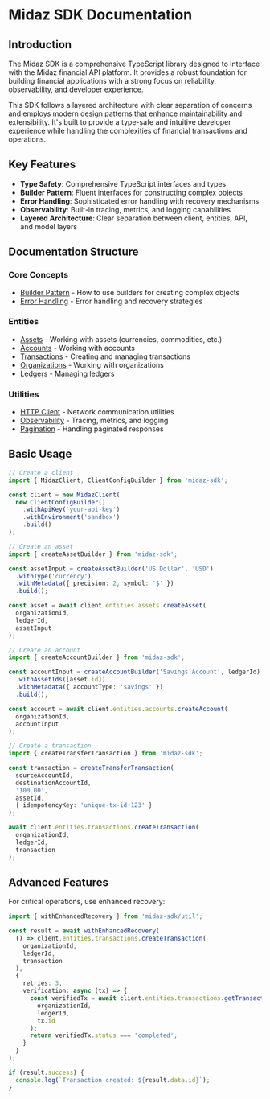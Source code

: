 # Midaz SDK Documentation

## Introduction

The Midaz SDK is a comprehensive TypeScript library designed to interface with the Midaz financial API platform. It provides a robust foundation for building financial applications with a strong focus on reliability, observability, and developer experience.

This SDK follows a layered architecture with clear separation of concerns and employs modern design patterns that enhance maintainability and extensibility. It's built to provide a type-safe and intuitive developer experience while handling the complexities of financial transactions and operations.

## Key Features

- **Type Safety**: Comprehensive TypeScript interfaces and types
- **Builder Pattern**: Fluent interfaces for constructing complex objects
- **Error Handling**: Sophisticated error handling with recovery mechanisms
- **Observability**: Built-in tracing, metrics, and logging capabilities
- **Layered Architecture**: Clear separation between client, entities, API, and model layers

## Documentation Structure

### Core Concepts
- [Builder Pattern](./core-concepts/builder-pattern.md) - How to use builders for creating complex objects
- [Error Handling](./core-concepts/error-handling.md) - Error handling and recovery strategies

### Entities
- [Assets](./entities/assets.md) - Working with assets (currencies, commodities, etc.)
- [Accounts](./entities/accounts.md) - Working with accounts
- [Transactions](./entities/transactions.md) - Creating and managing transactions
- [Organizations](./entities/organizations.md) - Working with organizations
- [Ledgers](./entities/ledgers.md) - Managing ledgers

### Utilities
- [HTTP Client](./utilities/http-client.md) - Network communication utilities
- [Observability](./utilities/observability.md) - Tracing, metrics, and logging
- [Pagination](./utilities/pagination.md) - Handling paginated responses

## Basic Usage

```typescript
// Create a client
import { MidazClient, ClientConfigBuilder } from 'midaz-sdk';

const client = new MidazClient(
  new ClientConfigBuilder()
    .withApiKey('your-api-key')
    .withEnvironment('sandbox')
    .build()
);

// Create an asset
import { createAssetBuilder } from 'midaz-sdk';

const assetInput = createAssetBuilder('US Dollar', 'USD')
  .withType('currency')
  .withMetadata({ precision: 2, symbol: '$' })
  .build();

const asset = await client.entities.assets.createAsset(
  organizationId,
  ledgerId,
  assetInput
);

// Create an account
import { createAccountBuilder } from 'midaz-sdk';

const accountInput = createAccountBuilder('Savings Account', ledgerId)
  .withAssetIds([asset.id])
  .withMetadata({ accountType: 'savings' })
  .build();

const account = await client.entities.accounts.createAccount(
  organizationId,
  accountInput
);

// Create a transaction
import { createTransferTransaction } from 'midaz-sdk';

const transaction = createTransferTransaction(
  sourceAccountId,
  destinationAccountId,
  '100.00',
  assetId,
  { idempotencyKey: 'unique-tx-id-123' }
);

await client.entities.transactions.createTransaction(
  organizationId,
  ledgerId,
  transaction
);
```

## Advanced Features

For critical operations, use enhanced recovery:

```typescript
import { withEnhancedRecovery } from 'midaz-sdk/util';

const result = await withEnhancedRecovery(
  () => client.entities.transactions.createTransaction(
    organizationId,
    ledgerId,
    transaction
  ),
  { 
    retries: 3,
    verification: async (tx) => {
      const verifiedTx = await client.entities.transactions.getTransaction(
        organizationId,
        ledgerId,
        tx.id
      );
      return verifiedTx.status === 'completed';
    }
  }
);

if (result.success) {
  console.log(`Transaction created: ${result.data.id}`);
}
